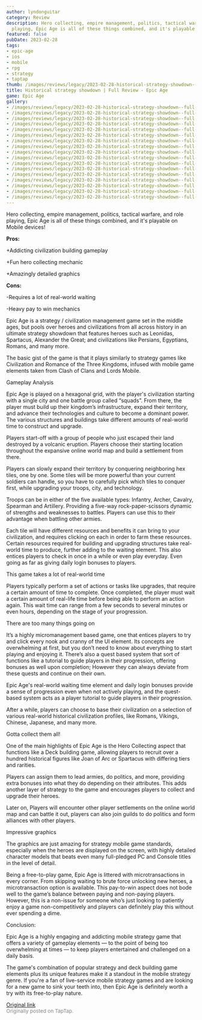 ```yaml
---
author: lyndonguitar
category: Review
description: Hero collecting, empire management, politics, tactical warfare, and role
  playing, Epic Age is all of these things combined, and it's playable on Mobile devices!
featured: false
pubDate: 2023-02-28
tags:
- epic-age
- ios
- mobile
- rpg
- strategy
- taptap
thumb: /images/reviews/legacy/2023-02-28-historical-strategy-showdown--full-review---epic-age-0.avif
title: Historical strategy showdown | Full Review - Epic Age
game: Epic Age
gallery:
- /images/reviews/legacy/2023-02-28-historical-strategy-showdown--full-review---epic-age-0.avif
- /images/reviews/legacy/2023-02-28-historical-strategy-showdown--full-review---epic-age-1.avif
- /images/reviews/legacy/2023-02-28-historical-strategy-showdown--full-review---epic-age-2.avif
- /images/reviews/legacy/2023-02-28-historical-strategy-showdown--full-review---epic-age-3.avif
- /images/reviews/legacy/2023-02-28-historical-strategy-showdown--full-review---epic-age-4.avif
- /images/reviews/legacy/2023-02-28-historical-strategy-showdown--full-review---epic-age-5.avif
- /images/reviews/legacy/2023-02-28-historical-strategy-showdown--full-review---epic-age-6.avif
- /images/reviews/legacy/2023-02-28-historical-strategy-showdown--full-review---epic-age-7.avif
- /images/reviews/legacy/2023-02-28-historical-strategy-showdown--full-review---epic-age-8.avif
- /images/reviews/legacy/2023-02-28-historical-strategy-showdown--full-review---epic-age-9.avif
- /images/reviews/legacy/2023-02-28-historical-strategy-showdown--full-review---epic-age-10.avif
- /images/reviews/legacy/2023-02-28-historical-strategy-showdown--full-review---epic-age-11.avif
- /images/reviews/legacy/2023-02-28-historical-strategy-showdown--full-review---epic-age-12.avif
- /images/reviews/legacy/2023-02-28-historical-strategy-showdown--full-review---epic-age-13.avif
- /images/reviews/legacy/2023-02-28-historical-strategy-showdown--full-review---epic-age-14.avif
- /images/reviews/legacy/2023-02-28-historical-strategy-showdown--full-review---epic-age-15.avif
- /images/reviews/legacy/2023-02-28-historical-strategy-showdown--full-review---epic-age-16.avif
---
```

Hero collecting, empire management, politics, tactical warfare, and role playing, Epic Age is all of these things combined, and it's playable on Mobile devices!


**Pros:**


+Addicting civilization building gameplay

+Fun hero collecting mechanic

+Amazingly detailed graphics


**Cons:**


-Requires a lot of real-world waiting

-Heavy pay to win mechanics

Epic Age is a strategy / civilization management game set in the middle ages, but pools over heroes and civilizations from all across history in an ultimate strategy showdown that features heroes such as Leonidas, Spartacus, Alexander the Great; and civilizations like Persians, Egyptians, Romans, and many more.

The basic gist of the game is that it plays similarly to strategy games like Civilization and Romance of the Three Kingdoms, infused with mobile game elements taken from Clash of Clans and Lords Mobile.

Gameplay Analysis

Epic Age is played on a hexagonal grid, with the player's civilization starting with a single city and one battle group called “squads”. From there, the player must build up their kingdom’s infrastructure, expand their territory, and advance their technologies and culture to become a dominant power. The various structures and buildings take different amounts of real-world time to construct and upgrade.

Players start-off with a group of people who just escaped their land destroyed by a volcanic eruption. Players choose their starting location throughout the expansive online world map and build a settlement from there.

Players can slowly expand their territory by conquering neighboring hex tiles, one by one. Some tiles will be more powerful than your current soldiers can handle, so you have to carefully pick which tiles to conquer first, while upgrading your troops, city, and technology.

Troops can be in either of the five available types: Infantry, Archer, Cavalry, Spearman and Artillery. Providing a five-way rock-paper-scissors dynamic of strengths and weaknesses to battles. Players can use this to their advantage when battling other armies.

Each tile will have different resources and benefits it can bring to your civilization, and requires clicking on each in order to farm these resources. Certain resources required for building and upgrading structures take real-world time to produce, further adding to the waiting element. This also entices players to check in once in a while or even play everyday. Even going as far as giving daily login bonuses to players.

This game takes a lot of real-world time

Players typically perform a set of actions or tasks like upgrades, that require a certain amount of time to complete. Once completed, the player must wait a certain amount of real-life time before being able to perform an action again. This wait time can range from a few seconds to several minutes or even hours, depending on the stage of your progression.

There are too many things going on

It’s a highly micromanagement based game, one that entices players to try and click every nook and cranny of the UI element. Its concepts are overwhelming at first, but you don’t need to know about everything to start playing and enjoying it. There’s also a quest based system that sort of functions like a tutorial to guide players in their progression, offering bonuses as well upon completion; However they can always deviate from these quests and continue on their own.

Epic Age's real-world waiting time element and daily login bonuses provide a sense of progression even when not actively playing, and the quest-based system acts as a player tutorial to guide players in their progression.

After a while, players can choose to base their civilization on a selection of various real-world historical civilization profiles, like Romans, Vikings, Chinese, Japanese, and many more.

Gotta collect them all!

One of the main highlights of Epic Age is the Hero Collecting aspect that functions like a Deck building game, allowing players to recruit over a hundred historical figures like Joan of Arc or Spartacus with differing tiers and rarities.

Players can assign them to lead armies, do politics, and more, providing extra bonuses into what they do depending on their attributes. This adds another layer of strategy to the game and encourages players to collect and upgrade their heroes.

Later on, Players will encounter other player settlements on the online world map and can battle it out, players can also join guilds to do politics and form alliances with other players.

Impressive graphics

The graphics are just amazing for strategy mobile game standards, especially when the heroes are displayed on the screen, with highly detailed character models that beats even many full-pledged PC and Console titles in the level of detail.

Being a free-to-play game, Epic Age is littered with microtransactions in every corner. From skipping waiting to brute force unlocking new heroes, a microtransaction option is available. This pay-to-win aspect does not bode well to the game’s balance between paying and non-paying players. However, this is a non-issue for someone who’s just looking to patiently enjoy a game non-competitively and players can definitely play this without ever spending a dime.

Conclusion:

Epic Age is a highly engaging and addicting mobile strategy game that offers a variety of gameplay elements — to the point of being too overwhelming at times — to keep players entertained and challenged on a daily basis.

The game's combination of popular strategy and deck building game elements plus its unique features make it a standout in the mobile strategy genre. If you're a fan of live-service mobile strategy games and are looking for a new game to sink your teeth into, then Epic Age is definitely worth a try with its free-to-play nature.

[Original link](https://www.taptap.io/post/4663547)<br><span style="font-size: 0.95em; color: #888;">Originally posted on TapTap.</span>